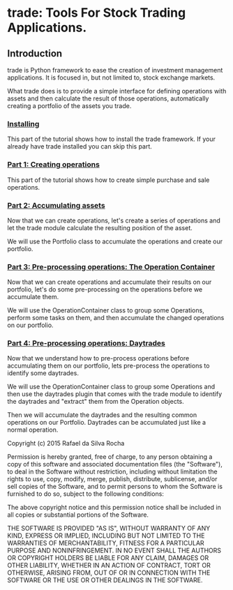 # trade: Tools For Stock Trading Applications.

## Introduction
trade is Python framework to ease the creation of investment management
applications. It is focused in, but not limited to, stock exchange markets.

What trade does is to provide a simple interface for defining operations
with assets and then calculate the result of those operations, automatically
creating a portfolio of the assets you trade.


### [Installing](part_0)
This part of the tutorial shows how to install the trade framework.
If your already have trade installed you can skip this part.


### [Part 1: Creating operations](part_1)
This part of the tutorial shows how to create simple purchase and
sale operations.


### [Part 2: Accumulating assets](part_2)
Now that we can create operations, let's create a series of operations
and let the trade module calculate the resulting position of the asset.

We will use the Portfolio class to accumulate the operations and create
our portfolio.


### [Part 3: Pre-processing operations: The Operation Container](part_3)
Now that we can create operations and accumulate their results on our
portfolio, let's do some pre-processing on the operations before we
accumulate them.

We will use the OperationContainer class to group some Operations, perform
some tasks on them, and then accumulate the changed operations on our
portfolio.


### [Part 4: Pre-processing operations: Daytrades](part_4)
Now that we understand how to pre-process operations before accumulating
them on our portfolio, lets pre-process the operations to identify some
daytrades.

We will use the OperationContainer class to group some Operations and then
use the daytrades plugin that comes with the trade module to identify
the daytrades and "extract" them from the Operation objects.

Then we will accumulate the daytrades and the resulting common operations
on our Portfolio. Daytrades can be accumulated just like a normal operation.



Copyright (c) 2015 Rafael da Silva Rocha

Permission is hereby granted, free of charge, to any person obtaining a copy
of this software and associated documentation files (the "Software"), to deal
in the Software without restriction, including without limitation the rights
to use, copy, modify, merge, publish, distribute, sublicense, and/or sell
copies of the Software, and to permit persons to whom the Software is
furnished to do so, subject to the following conditions:

The above copyright notice and this permission notice shall be included in
all copies or substantial portions of the Software.

THE SOFTWARE IS PROVIDED "AS IS", WITHOUT WARRANTY OF ANY KIND, EXPRESS OR
IMPLIED, INCLUDING BUT NOT LIMITED TO THE WARRANTIES OF MERCHANTABILITY,
FITNESS FOR A PARTICULAR PURPOSE AND NONINFRINGEMENT. IN NO EVENT SHALL THE
AUTHORS OR COPYRIGHT HOLDERS BE LIABLE FOR ANY CLAIM, DAMAGES OR OTHER
LIABILITY, WHETHER IN AN ACTION OF CONTRACT, TORT OR OTHERWISE, ARISING FROM,
OUT OF OR IN CONNECTION WITH THE SOFTWARE OR THE USE OR OTHER DEALINGS IN
THE SOFTWARE.
